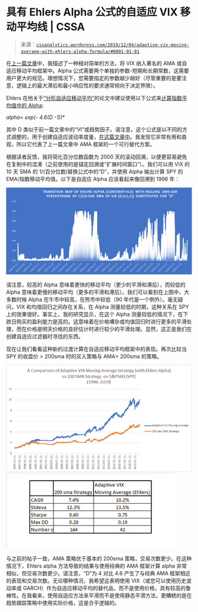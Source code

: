 <!--yml

分类: 未分类

日期：2024-05-12 17:39:16

-->

# 具有 Ehlers Alpha 公式的自适应 VIX 移动平均线 | CSSA

> 来源：[`cssanalytics.wordpress.com/2019/12/04/adaptive-vix-moving-average-with-ehlers-alpha-formula/#0001-01-01`](https://cssanalytics.wordpress.com/2019/12/04/adaptive-vix-moving-average-with-ehlers-alpha-formula/#0001-01-01)

在[上一篇文章](https://cssanalytics.wordpress.com/2019/11/26/adaptive-vix-moving-average/)中，我描述了一种相对简单的方法，将 VIX 纳入著名的 AMA 或自适应移动平均框架中。Alpha 公式需要两个单独的参数-短期和长期常数，这需要用户更大的规范。理想情况下，您需要指定的参数越少越好（尽管重要的是要注意，逻辑上的最大滞后和最小响应性的要求通常倾向于决定界限）。

Ehlers 在他关于[“分形自适应移动平均”](http://www.stockspotter.com/Files/frama.pdf)的论文中建议使用以下公式来[计算指数平均值中的 Alpha](https://www.investopedia.com/ask/answers/122314/what-exponential-moving-average-ema-formula-and-how-ema-calculated.asp):

**alpha= exp(- 4.6*(D -1))**

其中 D 类似于前一篇文章中的“VI”或趋势因子。请注意，这个公式是以不同的方式调整的，用于创建自适应波动率度量，[在这篇文章中](https://cssanalytics.wordpress.com/2017/11/15/adaptive-volatility/)。我发现它非常有用和直观，所以它代表了上一篇文章中 AMA 框架的一个可行替代方案。

根据读者反馈，我将简化百分位数函数为 2000 天的滚动回溯，以便更容易避免在复制中的混淆（之前使用的是锚定回溯或“扩展时间窗口”）。我们可以用 VIX 的 10 天 SMA 的 1/(百分位数)替换公式中的“D”，并使用 Alpha 输出计算 SPY 的 EMA/指数移动平均值。以下是自适应 Alpha 应该看起来像回溯到 1996 年：

![](img/c20617e633870ec1feb8b55ea9c519c5.png)

请注意，较高的 Alpha 意味着更快的移动平均（更少的平滑和滞后），而较低的 Alpha 意味着更慢的移动平均（更多的平滑和滞后）。我们可以看到在上图中，大多数时候 Alpha 在牛市中较高，在熊市中较低（90 年代是一个例外）。毫无疑问，VIX 和均值回归之间存在关系，在 Alpha 测量较低的时期，这种关系在 SPY 上的效果很好。事实上，我的研究显示，在这个 Alpha 测量较低的情况下，在下跌日购买的盈利能力是高的。这意味着在价格嘈杂或均值回归时进行更多的平滑处理，而在价格是明天价格的良好估计时进行较少的平滑处理。显然，这正是我们在创建自适应过滤器时寻找的东西。

现在让我们看看这种新的过渡计算在自适应移动平均框架中的表现。再次比较当 SPY 的收盘价 > 200sma 时的买入策略与 AMA> 200sma 的策略。

![](img/96df1ac24545c5ef9ebc3b36a4f12e2f.png)![](img/44287926addd4fbc58a1ea1b5ba73041.png)

与之前的帖子一致，AMA 策略优于基本的 200sma 策略，交易次数更少。在这种情况下，Ehlers alpha 方法导致的结果与使用经典的 AMA 框架计算 alpha 非常相似，但交易次数更少。请注意，“D”为 4 对比 4.6 产生了与经典 AMA 框架相近的表现和交易次数。无论哪种情况，我希望这表明使用 VIX（或您可以使用历史波动率或 GARCH）作为自适应移动平均的替代品，而不是使用价格，具有较高的鲁棒性。在我看来，使用自适应方法来平滑而不是使用静态平滑方法，更糟糕的是在趋势跟踪策略中使用实际价格，这是合乎逻辑的。
